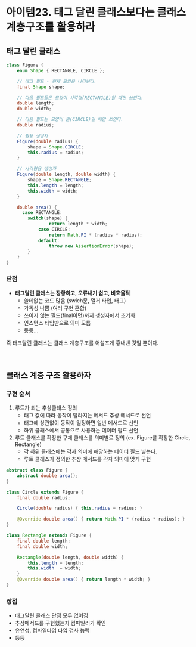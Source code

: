 # 아이템23. 태그 달린 클래스보다는 클래스 계층구조를 활용하라


## 태그 달린 클래스

```java
class Figure {
    enum Shape { RECTANGLE, CIRCLE };

    // 태그 필드 - 현재 모양을 나타낸다.
    final Shape shape;

    // 다음 필드들은 모양이 사각형(RECTANGLE)일 때만 쓰인다.
    double length;
    double width;

    // 다음 필드는 모양이 원(CIRCLE)일 때만 쓰인다.
    double radius;

    // 원용 생성자
    Figure(double radius) {
        shape = Shape.CIRCLE;
        this.radius = radius;
    }

    // 사각형용 생성자
    Figure(double length, double width) {
        shape = Shape.RECTANGLE;
        this.length = length;
        this.width = width;
    }

    double area() {
      case RECTANGLE:
        switch(shape) {
                return length * width;
            case CIRCLE:
                return Math.PI * (radius * radius);
            default:
                throw new AssertionError(shape);
        }
    }
}
```

### 단점
- __태그달린 클래스는 장황하고, 오류내기 쉽고, 비효율적__
  - 쓸데없는 코드 많음 (swich문, 열거 타입, 태그)
  - 가독성 나쁨 (여러 구현 혼합)
  - 쓰이지 않는 필드(final이면)까지 생성자에서 초기화
  - 인스턴스 타입만으로 의미 모름
  - 등등...

즉 태크달린 클래스는 클래스 계층구조를 어설프게 흉내낸 것일 뿐이다.

<br/>

## 클래스 계층 구조 활용하자
### 구현 순서
1. 루트가 되는 추상클래스 정의
    - 태그 값에 따라 동작이 달라지는 메서드 추상 메서드로 선언
    - 태그에 상관없이 동작이 일정하면 일반 메서드로 선언
    - 하위 클래스에서 공통으로 사용하는 데이터 필드 선언
2. 루트 클래스를 확장한 구체 클래스를 의미별로 정의 (ex. Figure를 확장한 Circle, Rectangle)
    - 각 하위 클래스에는 각자 의미에 해당하는 데이터 필드 넣는다.
    - 루트 클래스가 정의한 추상 메서드를 각자 의미에 맞게 구현

```java
abstract class Figure {
    abstract double area();
}

class Circle extends Figure {
    final double radius;

    Circle(double radius) { this.radius = radius; }

    @Override double area() { return Math.PI * (radius * radius); }
}

class Rectangle extends Figure {
    final double length;
    final double width;

    Rectangle(double length, double width) {
        this.length = length;
        this.width  = width;
    }
    @Override double area() { return length * width; }
}
```
### 장점
- 태그달린 클래스 단점 모두 없어짐
- 추상메서드를 구현했는지 컴파일러가 확인
- 유연성, 컴파일타임 타입 검사 능력
- 등등
